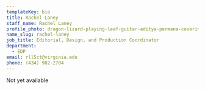 ```yaml
---
templateKey: bio
title: Rachel Laney
staff_name: Rachel Laney
profile_photo: dragon-lizard-playing-leaf-guitar-aditya-permana-coverimage.jpg
name_slug: rachel-laney
job_title: Editorial, Design, and Production Coordinator
department:
  - EDP
email: rll5ct@virginia.edu
phone: (434) 982-2704
---
```

Not yet available